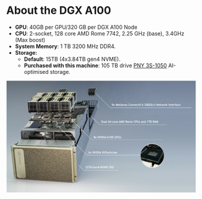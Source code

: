 # About the DGX A100

- **GPU**: 40GB per GPU/320 GB per DGX A100 Node
- **CPU**: 2-socket, 128 core AMD Rome 7742, 2.25 GHz (base), 3.4GHz (Max boost)
- **System Memory**: 1 TB 3200 MHz DDR4.
- **Storage:** 
    - **Default**: 15TB (4x3.84TB gen4 NVME).
    - **Purchased with this machine**: 105 TB drive [PNY 3S-1050](https://www.scan.co.uk/3xs/configurator/3s-1050) AI-optimised storage.
    
![](../figures/DGX_schema.png)
